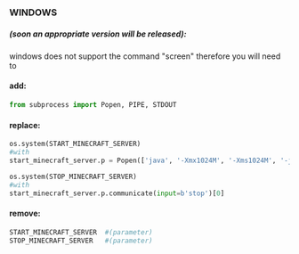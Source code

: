 ### WINDOWS
##### (soon an appropriate version will be released):
windows does not support the command "screen" therefore you will need to
#### add:
```Python
from subprocess import Popen, PIPE, STDOUT
```
#### replace:
```Python
os.system(START_MINECRAFT_SERVER)
#with
start_minecraft_server.p = Popen(['java', '-Xmx1024M', '-Xms1024M', '-jar', 'server.jar', 'nogui'], stdout=PIPE, stdin=PIPE, stderr=STDOUT)
```
```Python
os.system(STOP_MINECRAFT_SERVER)
#with
start_minecraft_server.p.communicate(input=b'stop')[0]
```
#### remove:
```Python
START_MINECRAFT_SERVER	#(parameter)
STOP_MINECRAFT_SERVER	#(parameter)
```
